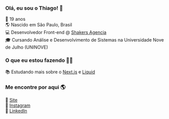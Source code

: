 ### Olá, eu sou o Thiago! 👋

🚀 19 anos <br>
🌎 Nascido em São Paulo, Brasil <br>
💻 Desenvolvedor Front-end @ [Shakers Agencia](https://shakersagencia.com.br/) <br>
🎓 Cursando Análise e Desenvolvimento de Sistemas na Universidade Nove de Julho (UNINOVE)<br>


### O que eu estou fazendo 👨‍💻

📚 Estudando mais sobre o [Next.js](https://nextjs.org/) e [Liquid](https://shopify.dev/docs/api/liquid) <br>

### Me encontre por aqui 🌎

🚀 [Site](https://thiagomarim.vercel.app/) <br>
📸 [Instagram](https://instagram.com/thimarim) <br>
💼 [LinkedIn](https://www.linkedin.com/in/thiago-marim/) <br>
